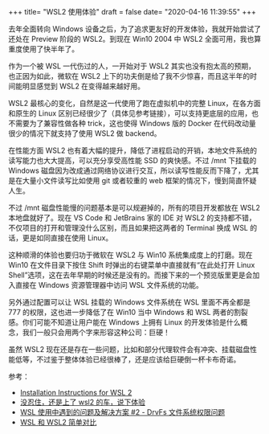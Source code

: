 +++
title= "WSL2 使用体验"
draft = false
date= "2020-04-16 11:39:55"
+++

去年全面转向 Windows 设备之后，为了追求更友好的开发体验，我就开始尝试了还处在 Preview 阶段的 WSL2。到现在 Win10 2004 中 WSL2 全面可用，我也算重度使用了快半年了。

作为一个被 WSL 一代伤过的人，一开始对于 WSL2 其实也没有抱太高的预期，也正因为如此，微软在 WSL2 上下的功夫倒是给了我不少惊喜，而且这半年的时间能明显感觉到 WSL2 在变得越来越好用。

WSL2  最核心的变化，自然是这一代使用了跑在虚拟机中的完整 Linux，在各方面和原生的 Linux 区别已经很少了（具体见参考链接），可以支持更底层的应用，也不需要为了兼容性做各种 trick，这也使得 Windows 版的 Docker 在代码改动量很少的情况下就支持了使用 WSL2 做 backend。

在性能方面 WSL2 也有着大幅的提升，降低了进程启动的开销，本地文件系统的读写能力也大大提高，可以充分享受高性能 SSD 的爽快感。不过 /mnt 下挂载的 Windows 磁盘因为改成通过网络协议进行交互，所以读写性能反而下降了，尤其是在大量小文件读写比如使用 git 或者较重的 web 框架的情况下，慢到简直怀疑人生。

不过 /mnt 磁盘性能慢的问题基本是可以规避掉的，所有的项目开发都放在 WSL2 本地盘就好了。现在 VS Code 和 JetBrains 家的 IDE 对 WSL2 的支持都不错，不仅项目的打开和管理没什么区别，而且如果把这两者的 Terminal 换成 WSL 的话，更是如同直接在使用 Linux。

这种顺滑的体验也要归功于微软在 WSL2 与 Win10 系统集成度上的打磨。现在 Win10 在文件目录下按住 Shift 时弹出的右键菜单中直接就有“在此处打开 Linux Shell”选项，这在去年早期的时候还是没有的。而接下来的一个预览版里更是会加入直接在 Windows 资源管理器中访问 WSL 文件系统的功能。

另外通过配置可以让 WSL 挂载的 Windows 文件系统在 WSL 里面不再全都是 777 的权限，这也进一步降低了在 Win10 当中 Windows 和 WSL 两者的割裂感。你们可能不知道让用户能在 Windows 上拥有 Linux 的开发体验是什么概念，我们一般只会用两个字来形容这种公司：巨硬！

虽然 WSL2 现在还是存在一些问题，比如和部分代理软件会有冲突、挂载磁盘性能低等，不过鉴于整体体验已经很棒了，还是应该给巨硬倒一杯卡布奇诺。

参考：

- [Installation Instructions for WSL 2](https://docs.microsoft.com/en-us/windows/wsl/wsl2-install)
- [没忍住，还是上了 wsl2 的车，说下体验](https://www.v2ex.com/t/588377)
- [WSL 使用中遇到的问题及解决方案 #2 - DrvFs 文件系统权限问题](https://p3terx.com/archives/problems-and-solutions-encountered-in-wsl-use-2.html)
- [WSL 和 WSL2 简单对比](http://www.mocihan.ml/archives/267/)
